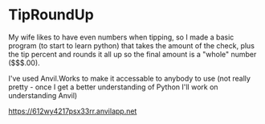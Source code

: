 # TipRoundUp
My wife likes to have even numbers when tipping, so I made a basic program (to start to learn python) that takes the amount of the check, plus the tip percent and rounds it all up so the final amount is a "whole" number ($$$.00).

I've used Anvil.Works to make it accessable to anybody to use (not really pretty - once I get a better understanding of Python I'll work on understanding Anvil)

https://612wy4217psx33rr.anvilapp.net
